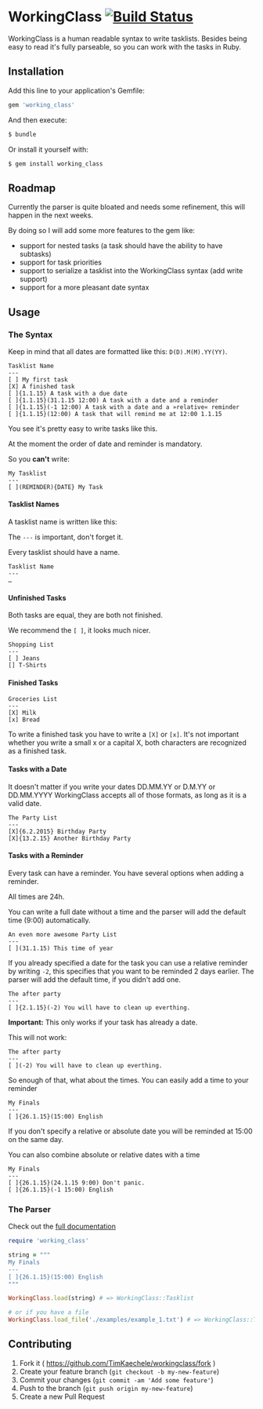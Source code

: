 # WorkingClass [![Build Status](https://travis-ci.org/TimKaechele/WorkingClass.svg?branch=master)](https://travis-ci.org/TimKaechele/WorkingClass)

WorkingClass is a human readable syntax to write tasklists.
Besides being easy to read it's fully parseable, so you can work with the tasks
in Ruby.

## Installation

Add this line to your application's Gemfile:

```ruby
gem 'working_class'
```

And then execute:

```sh
$ bundle
```

Or install it yourself with:

```sh
$ gem install working_class
```

## Roadmap

Currently the parser is quite bloated and needs some refinement, this will happen in the next weeks.

By doing so I will add some more features to the gem like:

- support for nested tasks (a task should have the ability to have subtasks)
- support for task priorities
- support to serialize a tasklist into the WorkingClass syntax (add write support)
- support for a more pleasant date syntax

## Usage

### The Syntax

Keep in mind that all dates are formatted like this: `D(D).M(M).YY(YY)`.

```
Tasklist Name
---
[ ] My first task
[X] A finished task
[ ]{1.1.15} A task with a due date
[ ]{1.1.15}(31.1.15 12:00) A task with a date and a reminder
[ ]{1.1.15}(-1 12:00) A task with a date and a »relative« reminder
[ ]{1.1.15}(12:00) A task that will remind me at 12:00 1.1.15
```

You see it's pretty easy to write tasks like this.

At the moment the order of date and reminder is mandatory.

So you **can't** write:

```
My Tasklist
---
[ ](REMINDER){DATE} My Task
```


#### Tasklist Names

A tasklist name is written like this:

The `---` is important, don't forget it.

Every tasklist should have a name.

```
Tasklist Name
---
…
```

#### Unfinished Tasks

Both tasks are equal, they are both not finished.

We recommend the `[ ]`, it looks much nicer.

```
Shopping List
---
[ ] Jeans
[] T-Shirts
```

#### Finished Tasks

```
Groceries List
---
[X] Milk
[x] Bread
```

To write a finished task you have to write a `[X]` or `[x]`. It's not important
whether you write a small x or a capital X, both characters are recognized as
a finished task.


#### Tasks with a Date

It doesn't matter if you write your dates DD.MM.YY or D.M.YY or DD.MM.YYYY
WorkingClass accepts all of those formats, as long as it is a valid date.


```
The Party List
---
[X]{6.2.2015} Birthday Party
[X]{13.2.15} Another Birthday Party
```

#### Tasks with a Reminder

Every task can have a reminder.
You have several options when adding a reminder.

All times are 24h.

You can write a full date without a time and the parser will add the default
time (9:00) automatically.

```
An even more awesome Party List
---
[ ](31.1.15) This time of year
```

If you already specified a date for the task you can use a relative reminder
by writing `-2`, this specifies that you want to be reminded 2 days earlier.
The parser will add the default time, if you didn't add one.

```
The after party
---
[ ]{2.1.15}(-2) You will have to clean up everthing.
```

**Important:** This only works if your task has already a date.

This will not work:

```
The after party
---
[ ](-2) You will have to clean up everthing.
```

So enough of that, what about the times. You can easily add a time to your
reminder

```
My Finals
---
[ ]{26.1.15}(15:00) English
```

If you don't specify a relative or absolute date you will be reminded at 15:00
on the same day.


You can also combine absolute or relative dates with a time

```
My Finals
---
[ ]{26.1.15}(24.1.15 9:00) Don't panic.
[ ]{26.1.15}(-1 15:00) English
```

### The Parser

Check out the [full documentation](http://www.rubydoc.info/github/TimKaechele/WorkingClass/master)

```ruby
require 'working_class'

string = """
My Finals
---
[ ]{26.1.15}(15:00) English
"""

WorkingClass.load(string) # => WorkingClass::Tasklist

# or if you have a file
WorkingClass.load_file('./examples/example_1.txt') # => WorkingClass::Tasklist

```

## Contributing

1. Fork it ( https://github.com/TimKaechele/workingclass/fork )
2. Create your feature branch (`git checkout -b my-new-feature`)
3. Commit your changes (`git commit -am 'Add some feature'`)
4. Push to the branch (`git push origin my-new-feature`)
5. Create a new Pull Request
